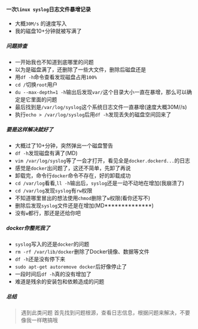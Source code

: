 #### 一次`linux syslog`日志文件暴增记录
- 大概`30M/s` 的速度写入
- 我的磁盘10+分钟就被写满了

##### 问题排查
- 一开始我也不知道到底哪里的问题
- 以为是磁盘满了，还删除了一些大文件，删除后磁盘还是
- 用`df -h`命令查看发现磁盘占用`100%`
- `cd /`切换`root`用户
- `du --max-depth=1 -h`输出后发现`var/`这个目录大小一直在暴增，那么可以确定是它里面的问题
- 最后找到是`/var/log/syslog`这个系统日志文件一直暴增(速度大概30M//s)
- 执行`echo > /var/log/syslog`后用`df -h`发现丢失的磁盘空间回来了

##### 要是这样解决就好了
- 大概过了10+分钟，突然弹出一个磁盘警告
- `df -h`发现磁盘有满了(MD)
- `vim /var/log/syslog`等了一会才打开，看见全是`docker.dockerd...`的日志
- 感觉是`docker`出问题了，这还不简单，先卸了再说
- 卸载完，命令行`docker`命令不存在，好的卸载成功
- `cd /var/log`看看,`ll -h`输出后，`syslog`还是一动不动地在增加(我崩溃了)
- `cd /var/log`发现`syslog`有`rw`权限
-  不知道哪里冒出的想法使用`chmod`删除了`w`权限(看你还写不)
-  删除后发现`syslog`文件还是在增加(MD**************)
-  没有`w`都行，那还是还给你吧

##### docker你整死我了
- `syslog`写入的还是`docker`的问题
- `rm -rf /var/lib/docker`删除了Docker镜像、数据等文件
- `df -h`还是没有停下来
- `sudo apt-get autoremove docker`后好像停止了
- 一段时间后`df -h`真的没有增加了
- 难道是残余的安装包和依赖造成的问题

##### 总结
> 遇到此类问题
> 首先找到问题根源，查看日志信息，根据问题来解决，不要像我一样瞎搞哦

